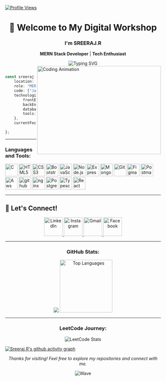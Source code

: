
[![Profile Views](https://komarev.com/ghpvc/?username=sreeraj100&label=Profile%20Views&color=00f7ff&style=flat-square)](https://github.com/Sreeraj100)
<div align="center">

# 👋 Welcome to My Digital Workshop

### I'm SREERAJ.R
**MERN Stack Developer** | **Tech Enthusiast**

<img src="https://readme-typing-svg.herokuapp.com?font=Fira+Code&weight=600&size=28&pause=1000&color=00F7FF&center=true&vCenter=true&random=false&width=600&lines=Building+Digital+Experiences;MERN+Stack+Enthusiast;Always+Learning%2C+Always+Growing" alt="Typing SVG" />


</div>
<img align="right" width="400" height="285" src="https://camo.githubusercontent.com/2366b34bb903c09617990fb5fff4622f3e941349e846ddb7e73df872a9d21233/68747470733a2f2f63646e2e6472696262626c652e636f6d2f75736572732f3733303730332f73637265656e73686f74732f363538313234332f6176656e746f2e676966" alt="Coding Animation" />

```typescript

const sreeraj = {
    location: "India,Kerala",
    role: "MERN Stack Developer",
    code: ["JavaScript", "TypeScript", "C", "HTML/CSS"],
    technologies: {
        frontEnd: ["React", "HTML5", "CSS3", "Bootstrap"],
        backEnd: ["Node.js", "Express.js"],
        databases: ["MongoDB", "PostgreSQL"],
        tools: ["Git", "AWS", "Nginx", "Postman", "Figma"]
    },
    currentFocus: "Building scalable web applications",
    
};
```
---

<h3 align="left">Languages and Tools:</h3>
<p align="left">
  <img src="https://github.com/marwin1991/profile-technology-icons/blob/main/icons/c.png" height="40" alt="C" />
  <img src="https://cdn.jsdelivr.net/gh/devicons/devicon/icons/html5/html5-original.svg" height="40" alt="HTML5" />
  <img src="https://cdn.jsdelivr.net/gh/devicons/devicon/icons/css3/css3-original.svg" height="40" alt="CSS3" />
  <img src="https://cdn.jsdelivr.net/gh/devicons/devicon/icons/bootstrap/bootstrap-original.svg" height="40" alt="Bootstrap" />
  <img src="https://cdn.jsdelivr.net/gh/devicons/devicon/icons/javascript/javascript-original.svg" height="40" alt="JavaScript" />
  <img src="https://cdn.jsdelivr.net/gh/devicons/devicon/icons/nodejs/nodejs-plain-wordmark.svg" height="40" alt="Node.js" />
  <img src="https://github.com/marwin1991/profile-technology-icons/blob/main/icons/express.png" height="40" alt="Express.js" />
  <img src="https://cdn.jsdelivr.net/gh/devicons/devicon/icons/mongodb/mongodb-original.svg" height="40" alt="MongoDB" />
  <img src="https://cdn.jsdelivr.net/gh/devicons/devicon/icons/git/git-original.svg" height="40" alt="Git" />
  <img src="https://cdn.jsdelivr.net/gh/devicons/devicon/icons/figma/figma-original.svg" height="40" alt="Figma" />
  <img src="https://github.com/marwin1991/profile-technology-icons/blob/main/icons/postman.png" height="40" alt="Postman" />
  <img src="https://cdn.jsdelivr.net/gh/devicons/devicon/icons/amazonwebservices/amazonwebservices-plain-wordmark.svg" height="40" alt="Aws" />
  <img src="https://github.com/marwin1991/profile-technology-icons/blob/main/icons/github.png" height="40" alt="github" />
  <img src="https://cdn.jsdelivr.net/gh/devicons/devicon/icons/nginx/nginx-original.svg" height="40" alt="nginx" />
  <img src="https://cdn.jsdelivr.net/gh/devicons/devicon/icons/postgresql/postgresql-original.svg" width="40" height="40" alt="PostgreSQL" />
  <img src="https://github.com/marwin1991/profile-technology-icons/blob/main/icons/typescript.png" height="40" alt="Typescript" />
  <img src="https://cdn.jsdelivr.net/gh/devicons/devicon/icons/react/react-original.svg" width="40" height="40" alt="React" />
</p>

---

## 🤝 Let's Connect!

<div align="center">

<a href="https://www.linkedin.com/in/sreeraj-r-/" target="_blank">
  <img src="https://img.icons8.com/fluency/96/linkedin.png" width="60" height="60" alt="LinkedIn" />
</a>
<a href="https://www.instagram.com/sreeraj._.manu/" target="_blank">
  <img src="https://img.icons8.com/fluency/96/instagram-new.png" width="60" height="60" alt="Instagram" />
</a>
<a href="mailto:sreerajsrgmanu2@gmail.com" target="_blank">
  <img src="https://img.icons8.com/fluency/96/gmail-new.png" width="60" height="60" alt="Gmail" />
</a>
<a href="https://www.facebook.com/sreeraj.r.1848/" target="_blank">
  <img src="https://img.icons8.com/fluency/96/facebook-new.png" width="60" height="60" alt="Facebook" />
</a>

</div>

---

<h3 align="center">GitHub Stats:</h3>
<div align="center">
  <img src="https://github-readme-stats.vercel.app/api?username=sreeraj100&show_icons=true&theme=radical&&hide=issues" />
  <img src="https://github-readme-stats.vercel.app/api/top-langs?username=sreeraj100&locale=en&hide_title=false&layout=compact&card_width=320&langs_count=5&theme=dracula&hide_border=false" height="170" alt="Top Languages" />
</div>

---

<h3 align="center">LeetCode Journey:</h3>
<p align="center">
  <img src="https://leetcard.jacoblin.cool/Sreeraj179?theme=dark" alt="LeetCode Stats" />
</p>


[![Sreeraj.R's github activity graph](https://github-readme-activity-graph.vercel.app/graph?username=sreeraj100&bg_color=000000&color=ffffff&line=51f565&point=ffffff&area=true&hide_border=true)](https://github.com/ashutosh00710/github-readme-activity-graph)



<div align="center">

*Thanks for visiting! Feel free to explore my repositories and connect with me.* 

![Wave](https://raw.githubusercontent.com/mayhemantt/mayhemantt/Update/svg/Bottom.svg)

</div>
